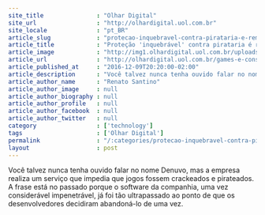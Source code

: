 ```yaml
---
site_title               : "Olhar Digital"
site_url                 : "http://olhardigital.uol.com.br"
site_locale              : "pt_BR"
article_slug             : "protecao-inquebravel-contra-pirataria-e-removida-de-jogos-apos-ser-quebrada"
article_title            : "Proteção 'inquebrável' contra pirataria é removida de jogos após ser quebrada"
article_image            : "http://img1.olhardigital.uol.com.br/uploads/acervo_imagens/2016/02/20160209150813_660_420.jpg"
article_url              : "http://olhardigital.uol.com.br/games-e-consoles/noticia/protecao-inquebravel-contra-pirataria-e-removida-de-jogos-apos-ser-quebrada/64570"
article_published_at     : "2016-12-09T20:20:00-02:00"
article_description      : "Você talvez nunca tenha ouvido falar no nome Denuvo, mas a empresa realiza um serviço que impedia que jogos fossem crackeados e pirateados. A frase está no passado porque o software da companhia, uma vez considerável impenetrável, já foi tão ultrapassado ao ponto de que os desenvolvedores decidiram abandoná-lo de uma vez."
article_author_name      : "Renato Santino"
article_author_image     : null
article_author_biography : null
article_author_profile   : null
article_author_facebook  : null
article_author_twitter   : null
category                 : ['technology']
tags                     : ['Olhar Digital']
permalink                : "/:categories/protecao-inquebravel-contra-pirataria-e-removida-de-jogos-apos-ser-quebrada/"
layout                   : post
---
```


Você talvez nunca tenha ouvido falar no nome Denuvo, mas a empresa realiza um serviço que impedia que jogos fossem crackeados e pirateados. A frase está no passado porque o software da companhia, uma vez considerável impenetrável, já foi tão ultrapassado ao ponto de que os desenvolvedores decidiram abandoná-lo de uma vez.
